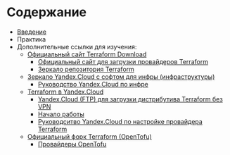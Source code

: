 # Содержание

- [Введение](https://github.com/lamjob1993/terraform-monitoring/tree/main/terraform/beggining)
- Практика
- Дополнительные ссылки для изучения:
  - [Официальный сайт Terraform Download](https://developer.hashicorp.com/terraform/install#linux)
    - [Официальный сайт для загрузки провайдеров Terraform](https://registry.terraform.io/browse/providers)
    - [Зеркало репозитория Terraform ](https://terraform-registry-mirror.ru/)
  - [Зеркало Yandex.Cloud с софтом для инфры (инфраструктуры)](https://mirror.yandex.ru/)
    - [Руководство Yandex.Cloud по инфре](https://yandex.cloud/ru/docs/tutorials/)
  - [Terraform в Yandex.Cloud](https://yandex.cloud/ru/blog/posts/2019/03/terraform)
    - [Yandex.Cloud (FTP) для загрузки дистрибутива Terraform без VPN](https://hashicorp-releases.yandexcloud.net/terraform/)
    - [Начало работы](https://yandex.cloud/ru/docs/tutorials/infrastructure-management/terraform-quickstart)
    - [Руководситво Yandex.Cloud по настройке провайдера Terraform](https://yandex.cloud/ru/docs/ydb/terraform/install)
  - [Официальный форк Terraform (OpenTofu)](https://opentofu.org/docs/intro/install/deb/)
    - [Провайдеры OpenTofu](https://search.opentofu.org/providers)

